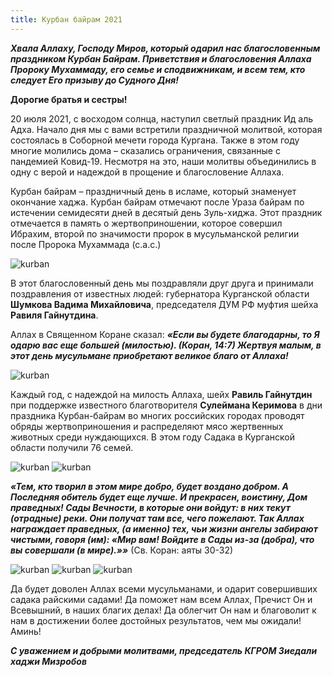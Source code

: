 ```yaml
---
title: Курбан байрам 2021
---
```


***Хвала Аллаху, Господу Миров, который одарил нас благословенным праздником Курбан Байрам. 
Приветствия и благословения Аллаха Пророку Мухаммаду, его семье и сподвижникам, и всем тем, кто следует Его призыву до Судного Дня!***


**Дорогие братья и сестры!**


20 июля 2021, с восходом солнца, наступил светлый праздник Ид аль Адха. Начало дня мы с вами встретили праздничной молитвой, которая состоялась в Соборной мечети города Кургана. 
Также в этом году многие молились дома – сказались ограничения, связанные с пандемией Ковид-19. Несмотря на это, наши молитвы объединились в одну с верой и надеждой в прощение и 
благословение Аллаха. 


Курбан байрам – праздничный день в исламе, который знаменует окончание хаджа. Курбан байрам отмечают после Ураза байрам по истечении семидесяти дней в десятый день Зуль-хиджа. 
Этот праздник отмечается в память о жертвоприношении, которое совершил Ибрахим, второй по значимости пророк в мусульманской религии после Пророка Мухаммада (с.а.с.)

![kurban](./28.07.jpg)

В этот благословенный день мы поздравляли друг друга и принимали поздравления от известных людей: губернатора Курганской области **Шумкова Вадима Михайловича**, председателя 
ДУМ РФ муфтия шейха **Равиля Гайнутдина**.

Аллах в Священном Коране сказал: ***«Если вы будете благодарны, то Я одарю вас еще большей (милостью). (Коран, 14:7) Жертвуя малым, в этот день мусульмане приобретают великое благо от Аллаха!***

![kurban](./28.07-2.jpg)

Каждый год, с надеждой на милость Аллаха, шейх **Равиль Гайнутдин** при поддержке известного благотворителя **Сулеймана Керимова** в дни праздника Курбан-байрам во многих 
российских городах проводят обряды жертвоприношения и распределяют мясо жертвенных животных среди нуждающихся. В этом году Садака в Курганской области получили 76 семей.

![kurban](./28.07-1.jpg)
![kurban](./28.07-4.jpg)

***«Тем, кто творил в этом мире добро, будет воздано добром. А Последняя обитель будет еще лучше. И прекрасен, воистину, Дом праведных! Сады Вечности, в которые они войдут: 
в них текут (отрадные) реки. Они получат там все, чего пожелают. Так Аллах награждает праведных, (а именно) тех, чьи жизни ангелы забирают чистыми, говоря (им): «Мир вам! 
Войдите в Сады из-за (добра), что вы совершали (в мире).»»*** (Св. Коран: аяты 30-32)

![kurban](./28.07-3.jpg)
![kurban](./28.07-5.jpg)
![kurban](./28.07-6.jpg)

Да будет доволен Аллах всеми мусульманами, и одарит совершивших садака райскими садами! Да поможет нам всем Аллах, Пречист Он и Всевышний, в наших благих делах! Да облегчит Он 
нам и благоволит к нам в достижении более достойных результатов, чем мы ожидали! Аминь!

***С уважением и добрыми молитвами, председатель КГРОМ Зиедали хаджи Мизробов***

